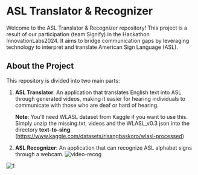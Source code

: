 # ASL Translator & Recognizer

Welcome to the ASL Translator & Recognizer repository! This project is a result of our participation (team Signify) in the Hackathon InnovationLabs2024. It aims to bridge communication gaps by leveraging technology to interpret and translate American Sign Language (ASL).

## About the Project

This repository is divided into two main parts:

1. **ASL Translator**: An application that translates English text into ASL through generated videos, making it easier for hearing individuals to communicate with those who are deaf or hard of hearing.
   
   **Note**: You'll need WLASL dataset from Kaggle if you want to use this. Simply unzip the missing.txt, videos and the WLASL_v0.3 json into the directory **text-to-sing**. (https://www.kaggle.com/datasets/risangbaskoro/wlasl-processed)

3. **ASL Recognizer**: An application that can recognize ASL alphabet signs through a webcam.
![video-recog](https://github.com/Ciobi0212/sign-language-recognition/assets/147515963/002a590f-2bf7-43e3-95d4-63c0169c1d05)

![1](https://github.com/Ciobi0212/sign-language-recognition/assets/147515963/630d09d3-a7bc-4d92-8d7a-b52f6cfebb22)
